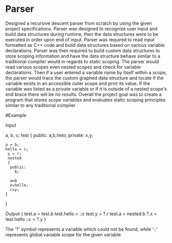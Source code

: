 # Parser
Designed a recursive descent parser from scratch by using the given project specifications. Parser was designed to recognize user input and build data structures during runtime, then the data structures were to be executed in order upon end of input. Parser was required to read input formatted as C++ code and build data structures based on various variable declarations. Parser was then required to build custom data structures to store scoping information and have the data structure behave similar to a traditional compiler would in regards to static scoping. The parser would read various scopes even nested scopes and check for variable declarations. Then if a user entered a variable name by itself within a scope, the parser would trace the custom graphed data structure and locate if the variable exists in an accessible outer scope and print its value. If the variable was listed as a private variable or if it is outside of a nested scope's end brace there will be no results. Overall the project goal was to create a program that stores scope variables and evaluates static scoping principles similar to any traditional compiler.

#Example

Input

 a, b, c;
 test
 {
    public:
      a,b,helo;
    private:
      x,y;
      
    a = b;
    hello = c;
     y = r;
     nested
     {
      public:
        b;
        
      a=b
      x=hello;
      c=y;
    }
  }
  
  Output
  {
   test.a = test.b
   test.hello = ::c
   test.y = ?.r
   test.a = nested.b
   ?.x = test.hello
   ::c = ?.y
  }
  
  The '?' symbol represents a variable which could not be found, while '::' represents global variable scope for the given variable.
